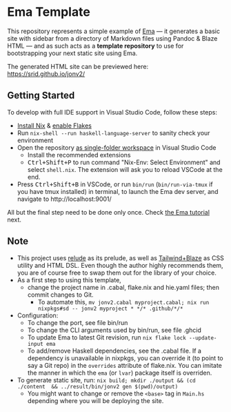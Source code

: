# Ema Template

This repository represents a simple example of [Ema](https://ema.srid.ca/) — it generates a basic site with sidebar from a directory of Markdown files using Pandoc & Blaze HTML — and as such acts as a **template repository** to use for bootstrapping your next static site using Ema.

The generated HTML site can be previewed here: https://srid.github.io/jonv2/

## Getting Started

To develop with full IDE support in Visual Studio Code, follow these steps:

- [Install Nix](https://nixos.org/download.html) & [enable Flakes](https://nixos.wiki/wiki/Flakes)
- Run `nix-shell --run haskell-language-server` to sanity check your environment 
- Open the repository [as single-folder workspace](https://code.visualstudio.com/docs/editor/workspaces#_singlefolder-workspaces) in Visual Studio Code
    - Install the recommended extensions
    - <kbd>Ctrl+Shift+P</kbd> to run command "Nix-Env: Select Environment" and select `shell.nix`. The extension will ask you to reload VSCode at the end.
- Press <kbd>Ctrl+Shift+B</kbd> in VSCode, or run `bin/run` (`bin/run-via-tmux` if you have tmux installed) in terminal, to launch the Ema dev server, and navigate to http://localhost:9001/

All but the final step need to be done only once. Check [the Ema tutorial](https://ema.srid.ca/start/tutorial) next.

## Note

- This project uses [relude](https://github.com/kowainik/relude) as its prelude, as well as [Tailwind+Blaze](https://ema.srid.ca/guide/helpers/tailwind) as CSS utility and HTML DSL. Even though the author highly recommends them, you are of course free to swap them out for the library of your choice.
- As a first step to using this template, 
  - change the project name in .cabal, flake.nix and hie.yaml files; then commit changes to Git.
      - To automate this, `mv jonv2.cabal myproject.cabal; nix run nixpkgs#sd -- jonv2 myproject * */* .github/*/*`
- Configuration:
  - To change the port, see file bin/run
  - To change the CLI arguments used by bin/run, see file .ghcid
  - To update Ema to latest Git revision, run `nix flake lock --update-input ema`
  - To add/remove Haskell dependencies, see the .cabal file. If a dependency is unavailable in nixpkgs, you can override it (to point to say a Git repo) in the `overrides` attribute of flake.nix. You can imitate the manner in which the `ema` (or `lvar`) package itself is overriden.
- To generate static site, run: `nix build; mkdir ./output && (cd ./content  && ../result/bin/jonv2 gen $(pwd)/output)`
  - You might want to change or remove the `<base>` tag in `Main.hs` depending where you will be deploying the site.
